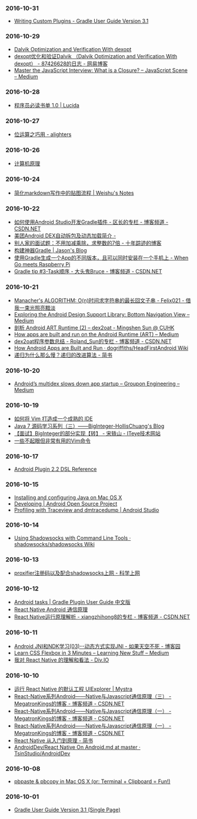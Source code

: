 ### 2016-10-31<br>
+ [Writing Custom Plugins - Gradle User Guide Version 3.1](https://docs.gradle.org/current/userguide/custom_plugins.html)<br>

### 2016-10-29<br>
+ [Dalvik Optimization and Verification With dexopt](http://linghaolu.github.io/dalvik/2016/08/16/dalvik-dexopt.html)<br>
+ [dexopt优化和验证Dalvik （Dalvik Optimization and Verification With dexopt） - 87426628的日志 - 网易博客](http://87426628.blog.163.com/blog/static/6069361820139481045937/)<br>
+ [Master the JavaScript Interview: What is a Closure? – JavaScript Scene – Medium](https://medium.com/javascript-scene/master-the-javascript-interview-what-is-a-closure-b2f0d2152b36#.4ulrbl55f)<br>

### 2016-10-28<br>
+ [程序员必读书单 1.0 | Lucida](http://lucida.me/blog/developer-reading-list/#javascript)<br>

### 2016-10-27<br>
+ [位运算之巧用 - alighters](http://alighters.com/blog/2016/10/27/bit-skill/)<br>

### 2016-10-26<br>
+ [计算机原理](http://202.197.191.206:8080/23/text/ch02/se03/part2/2_3_2.htm)<br>

### 2016-10-24<br>
+ [简化markdown写作中的贴图流程 | Weishu's Notes](http://weishu.me/2015/10/16/simplify-the-img-upload-in-markdown/)<br>

### 2016-10-22<br>
+ [如何使用Android Studio开发Gradle插件 - 区长的专栏 - 博客频道 - CSDN.NET](http://blog.csdn.net/sbsujjbcy/article/details/50782830)<br>
+ [美团Android DEX自动拆包及动态加载简介 -](http://tech.meituan.com/mt-android-auto-split-dex.html)<br>
+ [别人家的面试题：不用加减乘除，求整数的7倍 - 十年踪迹的博客](https://www.h5jun.com/post/multiply7.html)<br>
+ [构建神器Gradle | Jason's Blog](http://jiajixin.cn/2015/08/07/gradle-android/)<br>
+ [使用Gradle生成一个App的不同版本，且可以同时安装在一个手机上 - When Go meets Raspberry Pi](http://hugozhu.myalert.info/2014/08/03/50-use-gradle-to-customize-apk-build.html)<br>
+ [Gradle tip #3-Task顺序 - 大头鬼Bruce - 博客频道 - CSDN.NET](http://blog.csdn.net/lzyzsd/article/details/46935405)<br>

### 2016-10-21<br>
+ [Manacher's ALGORITHM: O(n)时间求字符串的最长回文子串 - Felix021 - 借我一束光照亮黯淡](https://www.felix021.com/blog/read.php?2040)<br>
+ [Exploring the Android Design Support Library: Bottom Navigation View – Medium](https://medium.com/@hitherejoe/exploring-the-android-design-support-library-bottom-navigation-drawer-548de699e8e0#.1to32idug)<br>
+ [剖析 Android ART Runtime (2) – dex2oat - Mingshen Sun @ CUHK](https://mssun.me/blog/android-art-runtime-2-dex2oat.html)<br>
+ [How apps are built and run on the Android Runtime (ART) – Medium](https://medium.com/@HeadFirstDroid/how-apps-are-built-and-run-on-the-android-runtime-art-c027f73edb09#.9fdk57bor)<br>
+ [dex2oat程序参数总结 - Roland_Sun的专栏 - 博客频道 - CSDN.NET](http://blog.csdn.net/roland_sun/article/details/50234551)<br>
+ [How Android Apps are Built and Run · dogriffiths/HeadFirstAndroid Wiki](https://github.com/dogriffiths/HeadFirstAndroid/wiki/How-Android-Apps-are-Built-and-Run)<br>
+ [递归为什么那么慢？递归的改进算法 - 简书](http://www.jianshu.com/p/6bdc8e3637f2)<br>

### 2016-10-20<br>
+ [Android’s multidex slows down app startup – Groupon Engineering – Medium](https://medium.com/groupon-eng/android-s-multidex-slows-down-app-startup-d9f10b46770f#.6f1rn5ogq)<br>

### 2016-10-19<br>
+ [如何将 Vim 打造成一个成熟的 IDE](http://mp.weixin.qq.com/s?__biz=MzA4MjEyNTA5Mw==&mid=2652564237&idx=1&sn=fcc8e48d80d7d85c19cb2bc82d458787&chksm=8464c347b3134a51c2373d69e03e284be9d49121b50c342d8337c7b538f19a07a0dd990466ad&scene=0#rd)<br>
+ [Java 7 源码学习系列（三）——BigInteger-HollisChuang's Blog](http://www.hollischuang.com/archives/176)<br>
+ [【面试】BigInteger的部分实现【转】 - 宋轶山 - ITeye技术网站](http://songyishan.iteye.com/blog/1026042)<br>
+ [一些不起眼但非常有用的Vim命令](http://mp.weixin.qq.com/s?__biz=MzI4MDEwNzAzNg==&mid=2649443719&idx=1&sn=00fe9294fd6cb1ba2f7da059024984d7&chksm=f3a26cf4c4d5e5e2682d0b1a3eb6f5ffddfd99127c54bde26b3f0c349b7a7542c69b97e2c149&scene=0#rd)<br>

### 2016-10-17<br>
+ [Android Plugin 2.2 DSL Reference](http://google.github.io/android-gradle-dsl/current/)<br>

### 2016-10-15<br>
+ [Installing and configuring Java on Mac OS X](http://members.wolfram.com/meng/pages/computing/installing_and_configuring/installing_and_configuring_Java_on_Mac_OS_X/#.WAIf2pN96Aw)<br>
+ [Developing | Android Open Source Project](http://source.android.com/source/developing.html)<br>
+ [Profiling with Traceview and dmtracedump | Android Studio](https://developer.android.com/studio/profile/traceview.html)<br>

### 2016-10-14<br>
+ [Using Shadowsocks with Command Line Tools · shadowsocks/shadowsocks Wiki](https://github.com/shadowsocks/shadowsocks/wiki/Using-Shadowsocks-with-Command-Line-Tools)<br>

### 2016-10-13<br>
+ [proxifier注册码以及配合shadowsocks上网 - 科学上网](http://gooday.xyz/proxifier%E6%B3%A8%E5%86%8C%E7%A0%81%E4%BB%A5%E5%8F%8A%E9%85%8D%E5%90%88shadowsocks%E4%B8%8A%E7%BD%91/)<br>

### 2016-10-12<br>
+ [Android tasks | Gradle Plugin User Guide 中文版](https://avatarqing.gitbooks.io/gradlepluginuserguidechineseverision/content/basic_project/android_tasks.html)<br>
+ [React Native Android 通信原理](https://longv2go.github.io/2016/02/02/react-android-%E9%80%9A%E4%BF%A1%E5%8E%9F%E7%90%86.html)<br>
+ [React Native运行原理解析 - xiangzhihong8的专栏 - 博客频道 - CSDN.NET](http://blog.csdn.net/xiangzhihong8/article/details/52623852)<br>

### 2016-10-11<br>
+ [Android JNI和NDK学习(03)--动态方式实现JNI - 如果天空不死 - 博客园](http://www.cnblogs.com/skywang12345/archive/2013/05/23/3092491.html)<br>
+ [Learn CSS Flexbox in 3 Minutes – Learning New Stuff – Medium](https://medium.com/learning-new-stuff/learn-css-flexbox-in-3-minutes-c616c7070672#.v38dt8o8f)<br>
+ [我对 React Native 的理解和看法 - Div.IO](http://div.io/topic/851)<br>

### 2016-10-10<br>
+ [运行 React Native 的默认工程 UIExplorer | Mystra](http://www.wangchenlong.org/2016/04/07/1604/071-rn-uiexplorer/)<br>
+ [React-Native系列Android——Native与Javascript通信原理（三） - MegatronKings的博客 - 博客频道 - CSDN.NET](http://blog.csdn.net/MegatronKings/article/details/51195110)<br>
+ [React-Native系列Android——Native与Javascript通信原理（一） - MegatronKings的博客 - 博客频道 - CSDN.NET](http://blog.csdn.net/megatronkings/article/details/51114278)<br>
+ [React-Native系列Android——Native与Javascript通信原理（一） - MegatronKings的博客 - 博客频道 - CSDN.NET](http://blog.csdn.net/megatronkings/article/details/51114278)<br>
+ [React Native 从入门到原理 - 简书](http://www.jianshu.com/p/978c4bd3a759)<br>
+ [AndroidDev/React Native On Android.md at master · TsinStudio/AndroidDev](https://github.com/TsinStudio/AndroidDev/blob/master/React%20Native%20On%20Android.md)<br>

### 2016-10-08<br>
+ [pbpaste & pbcopy in Mac OS X (or: Terminal + Clipboard = Fun!)](https://langui.sh/2010/11/14/pbpaste-pbcopy-in-mac-os-x-or-terminal-clipboard-fun/)<br>

### 2016-10-01<br>
+ [Gradle User Guide Version 3.1 (Single Page)](https://docs.gradle.org/current/userguide/userguide_single.html#sec:listing_dependencies)<br>

